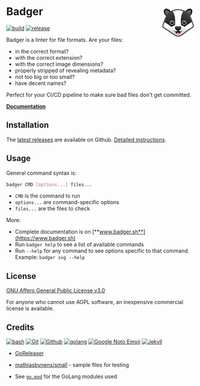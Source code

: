 # Badger [<img alt="badger logo" src="docs/favicon.svg" height="90" align="right" />](https://www.badger.sh/)

[![build](https://github.com/fileformat/badger/actions/workflows/build.yaml/badge.svg)](https://github.com/fileformat/badger/actions/workflows/build.yaml)
[![release](https://github.com/fileformat/badger/actions/workflows/release.yaml/badge.svg)](https://github.com/fileformat/badger/actions/workflows/release.yaml)

Badger is a linter for file formats. Are your files:
* in the correct format?
* with the correct extension?
* with the correct image dimensions?
* properly stripped of revealing metadata?
* not too big or too small?
* have decent names?

Perfect for your CI/CD pipeline to make sure bad files don't get committed.

[**Documentation**](https://www.badger.sh)

## Installation

The [latest releases](https://github.com/fileformat/badger/releases/latest) are available on Github. [Detailed instructions](https://www.badger.sh/install.html).

## Usage

General command syntax is:

```bash
badger CMD [options...] files...
```

* `CMD` is the command to run
* `options...` are command-specific options
* `files...` are the files to check

More:
* Complete documentation is on [**www.badger.sh**](https://www.badger.sh)
* Run `badger help` to see a list of available commands
* Run `--help` for any command to see options specific to that command.  Example: `badger svg --help`

## License

[GNU Affero General Public License v3.0](LICENSE.txt)

For anyone who cannot use AGPL software, an inexpensive commercial license is available.<!-- LATER: link to pricing page on website -->

## Credits

[![bash](https://www.vectorlogo.zone/logos/gnu_bash/gnu_bash-ar21.svg)](https://www.gnu.org/software/bash/ "Scripting")
[![Git](https://www.vectorlogo.zone/logos/git-scm/git-scm-ar21.svg)](https://git-scm.com/ "Version control")
[![Github](https://www.vectorlogo.zone/logos/github/github-ar21.svg)](https://github.com/ "Code hosting")
[![golang](https://www.vectorlogo.zone/logos/golang/golang-ar21.svg)](https://golang.org/ "Programming language")
[![Google Noto Emoji](https://www.vectorlogo.zone/logos/google/google-ar21.svg)](https://github.com/googlefonts/noto-emoji/blob/5628587386c78161f87aa2ca9ddee37c2e8ea212/svg/emoji_u1f9a1.svg "Logo")
[![Jekyll](https://www.vectorlogo.zone/logos/jekyllrb/jekyllrb-ar21.svg)](https://www.jekyllrb.com/ "Website")

* [GoReleaser](https://goreleaser.com/)
* [mathiasbynens/small](https://github.com/mathiasbynens/small) - sample files for testing

* See [`go.mod`](https://github.com/fileformat/badger/blob/main/go.mod) for the GoLang modules used

